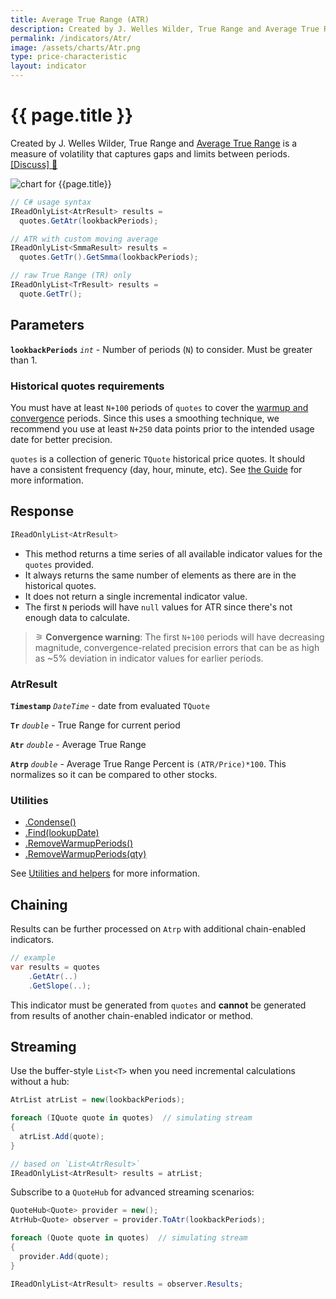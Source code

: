 ```yaml
---
title: Average True Range (ATR)
description: Created by J. Welles Wilder, True Range and Average True Range is a measure of volatility that captures gaps and limits between periods.
permalink: /indicators/Atr/
image: /assets/charts/Atr.png
type: price-characteristic
layout: indicator
---
```


# {{ page.title }}

Created by J. Welles Wilder, True Range and [Average True Range](https://en.wikipedia.org/wiki/Average_true_range) is a measure of volatility that captures gaps and limits between periods.
[[Discuss] &#128172;]({{site.github.repository_url}}/discussions/269 "Community discussion about this indicator")

![chart for {{page.title}}]({{site.baseurl}}{{page.image}})

```csharp
// C# usage syntax
IReadOnlyList<AtrResult> results =
  quotes.GetAtr(lookbackPeriods);

// ATR with custom moving average
IReadOnlyList<SmmaResult> results =
  quotes.GetTr().GetSmma(lookbackPeriods);

// raw True Range (TR) only
IReadOnlyList<TrResult> results =
  quote.GetTr();
```

## Parameters

**`lookbackPeriods`** _`int`_ - Number of periods (`N`) to consider.  Must be greater than 1.

### Historical quotes requirements

You must have at least `N+100` periods of `quotes` to cover the [warmup and convergence]({{site.github.repository_url}}/discussions/688) periods.  Since this uses a smoothing technique, we recommend you use at least `N+250` data points prior to the intended usage date for better precision.

`quotes` is a collection of generic `TQuote` historical price quotes.  It should have a consistent frequency (day, hour, minute, etc).  See [the Guide]({{site.baseurl}}/guide/#historical-quotes) for more information.

## Response

```csharp
IReadOnlyList<AtrResult>
```

- This method returns a time series of all available indicator values for the `quotes` provided.
- It always returns the same number of elements as there are in the historical quotes.
- It does not return a single incremental indicator value.
- The first `N` periods will have `null` values for ATR since there's not enough data to calculate.

>&#9886; **Convergence warning**: The first `N+100` periods will have decreasing magnitude, convergence-related precision errors that can be as high as ~5% deviation in indicator values for earlier periods.

### AtrResult

**`Timestamp`** _`DateTime`_ - date from evaluated `TQuote`

**`Tr`** _`double`_ - True Range for current period

**`Atr`** _`double`_ - Average True Range

**`Atrp`** _`double`_ - Average True Range Percent is `(ATR/Price)*100`.  This normalizes so it can be compared to other stocks.

### Utilities

- [.Condense()]({{site.baseurl}}/utilities#condense)
- [.Find(lookupDate)]({{site.baseurl}}/utilities#find-indicator-result-by-date)
- [.RemoveWarmupPeriods()]({{site.baseurl}}/utilities#remove-warmup-periods)
- [.RemoveWarmupPeriods(qty)]({{site.baseurl}}/utilities#remove-warmup-periods)

See [Utilities and helpers]({{site.baseurl}}/utilities#utilities-for-indicator-results) for more information.

## Chaining

Results can be further processed on `Atrp` with additional chain-enabled indicators.

```csharp
// example
var results = quotes
    .GetAtr(..)
    .GetSlope(..);
```

This indicator must be generated from `quotes` and **cannot** be generated from results of another chain-enabled indicator or method.

## Streaming

Use the buffer-style `List<T>` when you need incremental calculations without a hub:

```csharp
AtrList atrList = new(lookbackPeriods);

foreach (IQuote quote in quotes)  // simulating stream
{
  atrList.Add(quote);
}

// based on `List<AtrResult>`
IReadOnlyList<AtrResult> results = atrList;
```

Subscribe to a `QuoteHub` for advanced streaming scenarios:

```csharp
QuoteHub<Quote> provider = new();
AtrHub<Quote> observer = provider.ToAtr(lookbackPeriods);

foreach (Quote quote in quotes)  // simulating stream
{
  provider.Add(quote);
}

IReadOnlyList<AtrResult> results = observer.Results;
```
